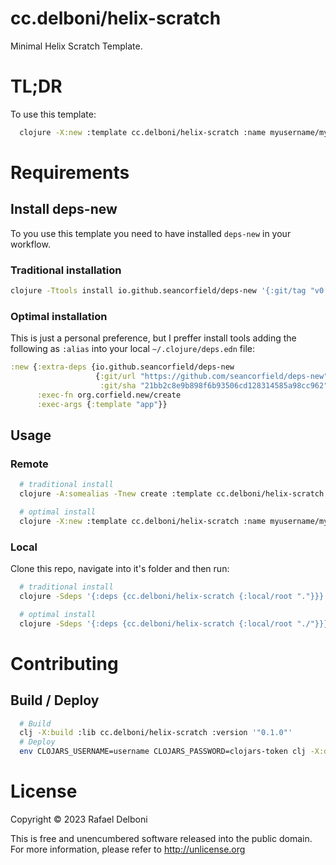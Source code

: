 # cc.delboni/helix-scratch

Minimal Helix Scratch Template.

# TL;DR
To use this template:
```bash
  clojure -X:new :template cc.delboni/helix-scratch :name myusername/mynewproject
```

# Requirements

## Install deps-new
To you use this template you need to have installed `deps-new` in your workflow.

### Traditional installation
```bash
clojure -Ttools install io.github.seancorfield/deps-new '{:git/tag "v0.4.13"}' :as new
```

### Optimal installation
This is just a personal preference, but I preffer install tools adding the following
as `:alias` into your local `~/.clojure/deps.edn` file:
```clojure
:new {:extra-deps {io.github.seancorfield/deps-new
                   {:git/url "https://github.com/seancorfield/deps-new"
                    :git/sha "21bb2c8e9b898f6b93506cd128314585a98cc962"}}
      :exec-fn org.corfield.new/create
      :exec-args {:template "app"}}
```

## Usage

### Remote
```bash
  # traditional install
  clojure -A:somealias -Tnew create :template cc.delboni/helix-scratch :name myusername/mynewproject

  # optimal install
  clojure -X:new :template cc.delboni/helix-scratch :name myusername/mynewproject
```

### Local
Clone this repo, navigate into it's folder and then run:
```bash
  # traditional install
  clojure -Sdeps '{:deps {cc.delboni/helix-scratch {:local/root "."}}}' -Tnew create :template cc.delboni/helix-scratch :name myusername/mycoollib

  # optimal install
  clojure -Sdeps '{:deps {cc.delboni/helix-scratch {:local/root "./"}}}' -X:new :template cc.delboni/helix-scratch :name myusername/mycoolsite
```

# Contributing

## Build / Deploy

```bash
  # Build
  clj -X:build :lib cc.delboni/helix-scratch :version '"0.1.0"'
  # Deploy
  env CLOJARS_USERNAME=username CLOJARS_PASSWORD=clojars-token clj -X:deploy :lib delboni/helix-scratch :version '"0.1.0"'
```

# License

Copyright © 2023 Rafael Delboni

This is free and unencumbered software released into the public domain.
For more information, please refer to http://unlicense.org
